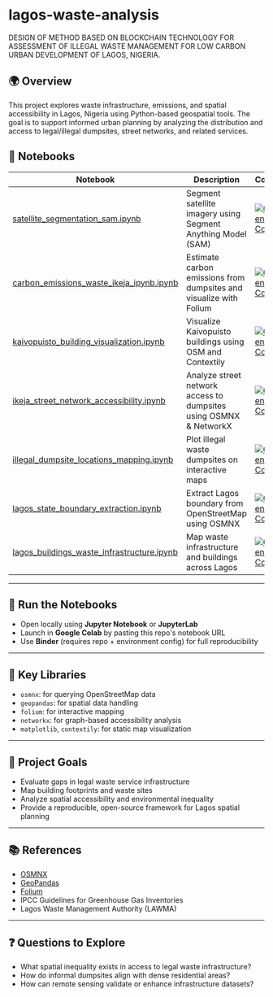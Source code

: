 # lagos-waste-analysis
DESIGN OF METHOD BASED ON BLOCKCHAIN TECHNOLOGY FOR ASSESSMENT OF ILLEGAL WASTE MANAGEMENT FOR LOW CARBON URBAN DEVELOPMENT OF LAGOS, NIGERIA.


## 🌍 Overview
This project explores waste infrastructure, emissions, and spatial accessibility in Lagos, Nigeria using Python-based geospatial tools. The goal is to support informed urban planning by analyzing the distribution and access to legal/illegal dumpsites, street networks, and related services.


## 📘 Notebooks

| Notebook | Description | Colab |
|----------|-------------|-------|
| [satellite_segmentation_sam.ipynb](https://github.com/ChizobaNzeakor/lagos-waste-analysis/blob/main/satellite_segmentation_sam.ipynb) | Segment satellite imagery using Segment Anything Model (SAM) | [![Open in Colab](https://colab.research.google.com/assets/colab-badge.svg)](https://colab.research.google.com/github/ChizobaNzeakor/lagos-waste-analysis/blob/main/satellite_segmentation_sam.ipynb) |
| [carbon_emissions_waste_ikeja_ipynb.ipynb](https://github.com/ChizobaNzeakor/lagos-waste-analysis/blob/main/carbon_emissions_waste_ikeja.ipynb) | Estimate carbon emissions from dumpsites and visualize with Folium | [![Open in Colab](https://colab.research.google.com/assets/colab-badge.svg)](https://colab.research.google.com/github/ChizobaNzeakor/lagos-waste-analysis/blob/main/carbon_emissions_waste_ikeja.ipynb) |
| [kaivopuisto_building_visualization.ipynb](https://github.com/ChizobaNzeakor/lagos-waste-analysis/blob/main/kaivopuisto_building_visualization.ipynb) | Visualize Kaivopuisto buildings using OSM and Contextily | [![Open in Colab](https://colab.research.google.com/assets/colab-badge.svg)](https://colab.research.google.com/github/ChizobaNzeakor/lagos-waste-analysis/blob/main/kaivopuisto_building_visualization.ipynb) |
| [ikeja_street_network_accessibility.ipynb](https://github.com/ChizobaNzeakor/lagos-waste-analysis/blob/main/ikeja_street_network_accessibility.ipynb) | Analyze street network access to dumpsites using OSMNX & NetworkX | [![Open in Colab](https://colab.research.google.com/assets/colab-badge.svg)](https://colab.research.google.com/github/ChizobaNzeakor/lagos-waste-analysis/blob/main/ikeja_street_network_accessibility.ipynb) |
| [illegal_dumpsite_locations_mapping.ipynb](https://github.com/ChizobaNzeakor/lagos-waste-analysis/blob/main/illegal_dumpsite_locations_mapping.ipynb) | Plot illegal waste dumpsites on interactive maps | [![Open in Colab](https://colab.research.google.com/assets/colab-badge.svg)](https://colab.research.google.com/github/ChizobaNzeakor/lagos-waste-analysis/blob/main/illegal_dumpsite_locations_mapping.ipynb) |
| [lagos_state_boundary_extraction.ipynb](https://github.com/ChizobaNzeakor/lagos-waste-analysis/blob/main/lagos_state_boundary_extraction.ipynb) | Extract Lagos boundary from OpenStreetMap using OSMNX | [![Open in Colab](https://colab.research.google.com/assets/colab-badge.svg)](https://colab.research.google.com/github/ChizobaNzeakor/lagos-waste-analysis/blob/main/lagos_state_boundary_extraction.ipynb) |
| [lagos_buildings_waste_infrastructure.ipynb](https://github.com/ChizobaNzeakor/lagos-waste-analysis/blob/main/lagos_buildings_waste_infrastructure.ipynb) | Map waste infrastructure and buildings across Lagos | [![Open in Colab](https://colab.research.google.com/assets/colab-badge.svg)](https://colab.research.google.com/github/ChizobaNzeakor/lagos-waste-analysis/blob/main/lagos_buildings_waste_infrastructure.ipynb) |


---
## 🚀 Run the Notebooks

- Open locally using **Jupyter Notebook** or **JupyterLab**
- Launch in **Google Colab** by pasting this repo's notebook URL
- Use **Binder** (requires repo + environment config) for full reproducibility

---

## 🔗 Key Libraries

- `osmnx`: for querying OpenStreetMap data
- `geopandas`: for spatial data handling
- `folium`: for interactive mapping
- `networkx`: for graph-based accessibility analysis
- `matplotlib`, `contextily`: for static map visualization

---

## 📌 Project Goals

- Evaluate gaps in legal waste service infrastructure
- Map building footprints and waste sites
- Analyze spatial accessibility and environmental inequality
- Provide a reproducible, open-source framework for Lagos spatial planning

---

## 📚 References

- [OSMNX](https://osmnx.readthedocs.io)
- [GeoPandas](https://geopandas.org)
- [Folium](https://python-visualization.github.io/folium)
- IPCC Guidelines for Greenhouse Gas Inventories
- Lagos Waste Management Authority (LAWMA)

---

## ❓ Questions to Explore

- What spatial inequality exists in access to legal waste infrastructure?
- How do informal dumpsites align with dense residential areas?
- How can remote sensing validate or enhance infrastructure datasets?




